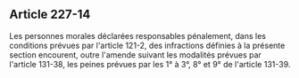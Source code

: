 Article 227-14
----
Les personnes morales déclarées responsables pénalement, dans les conditions
prévues par l'article 121-2, des infractions définies à la présente section
encourent, outre l'amende suivant les modalités prévues par l'article 131-38,
les peines prévues par les 1° à 3°, 8° et 9° de l'article 131-39.

